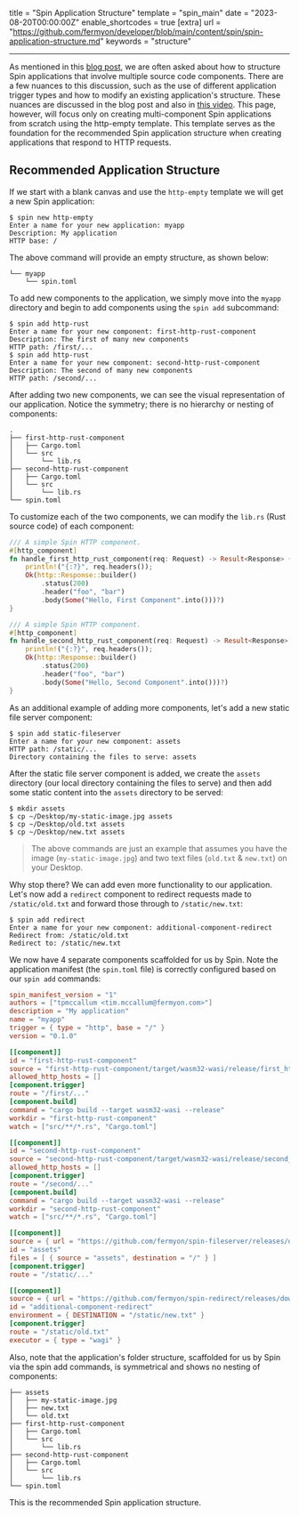title = "Spin Application Structure"
template = "spin_main"
date = "2023-08-20T00:00:00Z"
enable_shortcodes = true
[extra]
url = "https://github.com/fermyon/developer/blob/main/content/spin/spin-application-structure.md"
keywords = "structure"

---

As mentioned in this [blog post](https://www.fermyon.com/blog/spin-application-structure), we are often asked about how to structure Spin applications that involve multiple source code components. There are a few nuances to this discussion, such as the use of different application trigger types and how to modify an existing application's structure. These nuances are discussed in the blog post and also in [this video](https://www.youtube.com/watch?v=QQD-qodabSc). This page, however, will focus only on creating multi-component Spin applications from scratch using the http-empty template. This template serves as the foundation for the recommended Spin application structure when creating applications that respond to HTTP requests.

## Recommended Application Structure

If we start with a blank canvas and use the `http-empty` template we will get a new Spin application:

```console
$ spin new http-empty
Enter a name for your new application: myapp
Description: My application
HTTP base: /
```

The above command will provide an empty structure, as shown below:

```console
└── myapp
    └── spin.toml
```

To add new components to the application, we simply move into the `myapp` directory and begin to add components using the `spin add` subcommand:

```console
$ spin add http-rust
Enter a name for your new component: first-http-rust-component
Description: The first of many new components
HTTP path: /first/...
$ spin add http-rust
Enter a name for your new component: second-http-rust-component
Description: The second of many new components
HTTP path: /second/...
```

After adding two new components, we can see the visual representation of our application. Notice the symmetry; there is no hierarchy or nesting of components:

```console
.
├── first-http-rust-component
│   ├── Cargo.toml
│   └── src
│       └── lib.rs
├── second-http-rust-component
│   ├── Cargo.toml
│   └── src
│       └── lib.rs
└── spin.toml
```

To customize each of the two components, we can modify the `lib.rs` (Rust source code) of each component:

```rust
/// A simple Spin HTTP component.
#[http_component]
fn handle_first_http_rust_component(req: Request) -> Result<Response> {
    println!("{:?}", req.headers());
    Ok(http::Response::builder()
        .status(200)
        .header("foo", "bar")
        .body(Some("Hello, First Component".into()))?)
}
```

```rust
/// A simple Spin HTTP component.
#[http_component]
fn handle_second_http_rust_component(req: Request) -> Result<Response> {
    println!("{:?}", req.headers());
    Ok(http::Response::builder()
        .status(200)
        .header("foo", "bar")
        .body(Some("Hello, Second Component".into()))?)
}
```

As an additional example of adding more components, let's add a new static file server component:

```console
$ spin add static-fileserver
Enter a name for your new component: assets
HTTP path: /static/...
Directory containing the files to serve: assets
```

After the static file server component is added, we create the `assets` directory (our local directory containing the files to serve) and then add some static content into the `assets` directory to be served:

```console
$ mkdir assets
$ cp ~/Desktop/my-static-image.jpg assets
$ cp ~/Desktop/old.txt assets
$ cp ~/Desktop/new.txt assets
```

> The above commands are just an example that assumes you have the image (`my-static-image.jpg`) and two text files (`old.txt` & `new.txt`) on your Desktop.

Why stop there? We can add even more functionality to our application. Let's now add a `redirect` component to redirect requests made to `/static/old.txt` and forward those through to `/static/new.txt`:

```console
$ spin add redirect
Enter a name for your new component: additional-component-redirect
Redirect from: /static/old.txt
Redirect to: /static/new.txt
```

We now have 4 separate components scaffolded for us by Spin. Note the application manifest (the `spin.toml` file) is correctly configured based on our `spin add` commands:

```toml
spin_manifest_version = "1"
authors = ["tpmccallum <tim.mccallum@fermyon.com>"]
description = "My application"
name = "myapp"
trigger = { type = "http", base = "/" }
version = "0.1.0"

[[component]]
id = "first-http-rust-component"
source = "first-http-rust-component/target/wasm32-wasi/release/first_http_rust_component.wasm"
allowed_http_hosts = []
[component.trigger]
route = "/first/..."
[component.build]
command = "cargo build --target wasm32-wasi --release"
workdir = "first-http-rust-component"
watch = ["src/**/*.rs", "Cargo.toml"]

[[component]]
id = "second-http-rust-component"
source = "second-http-rust-component/target/wasm32-wasi/release/second_http_rust_component.wasm"
allowed_http_hosts = []
[component.trigger]
route = "/second/..."
[component.build]
command = "cargo build --target wasm32-wasi --release"
workdir = "second-http-rust-component"
watch = ["src/**/*.rs", "Cargo.toml"]

[[component]]
source = { url = "https://github.com/fermyon/spin-fileserver/releases/download/v0.0.2/spin_static_fs.wasm", digest = "sha256:65456bf4e84cf81b62075e761b2b0afaffaef2d0aeda521b245150f76b96421b" }
id = "assets"
files = [ { source = "assets", destination = "/" } ]
[component.trigger]
route = "/static/..."

[[component]]
source = { url = "https://github.com/fermyon/spin-redirect/releases/download/v0.0.1/redirect.wasm", digest = "sha256:d57c3d91e9b62a6b628516c6d11daf6681e1ca2355251a3672074cddefd7f391" }
id = "additional-component-redirect"
environment = { DESTINATION = "/static/new.txt" }
[component.trigger]
route = "/static/old.txt"
executor = { type = "wagi" }
```

Also, note that the application's folder structure, scaffolded for us by Spin via the spin add commands, is symmetrical and shows no nesting of components:

```console
├── assets
│   ├── my-static-image.jpg
│   ├── new.txt
│   └── old.txt
├── first-http-rust-component
│   ├── Cargo.toml
│   └── src
│       └── lib.rs
├── second-http-rust-component
│   ├── Cargo.toml
│   └── src
│       └── lib.rs
└── spin.toml
```

This is the recommended Spin application structure.